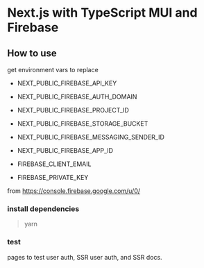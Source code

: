 # Next.js with TypeScript MUI and Firebase

## How to use
get environment vars to replace

- NEXT_PUBLIC_FIREBASE_API_KEY
- NEXT_PUBLIC_FIREBASE_AUTH_DOMAIN
- NEXT_PUBLIC_FIREBASE_PROJECT_ID
- NEXT_PUBLIC_FIREBASE_STORAGE_BUCKET
- NEXT_PUBLIC_FIREBASE_MESSAGING_SENDER_ID
- NEXT_PUBLIC_FIREBASE_APP_ID

- FIREBASE_CLIENT_EMAIL
- FIREBASE_PRIVATE_KEY

from https://console.firebase.google.com/u/0/

### install dependencies
>yarn

### test
pages to test user auth, SSR user auth, and SSR docs.